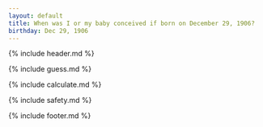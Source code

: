 ```yaml
---
layout: default
title: When was I or my baby conceived if born on December 29, 1906?
birthday: Dec 29, 1906
---
```


{% include header.md %}

{% include guess.md %}

{% include calculate.md %}

{% include safety.md %}

{% include footer.md %}



